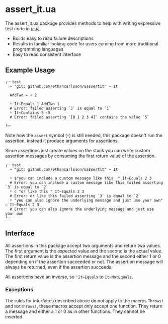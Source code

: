 # assert_it.ua

The assert_it.ua package provides methods to help with writing expressive test code
in [uiua](https://www.uiua.org/).

- Builds easy to read failure descriptions
- Results in familiar looking code for users coming from more traditional
  programming languages
- Easy to read consistent interface

## Example Usage

```
┌─╴test
  ~ "git: github.com/ethancarlsson/uassertit" ~ It

  AddTwo ← + 2

  ⍤ It~Equals 1 AddTwo 1
  # Error: failed asserting `3` is equal to `1`
  ⍤ It~Contains 5 ⇡5
  # Error: failed asserting `[0 1 2 3 4]` contains the value `5`

└─╴
```

Note how the `assert` symbol (`⍤`) is still needed, this package doesn't run
the assertion, instead it produce arguments for assertions.

Since assertions just create values on the stack you can write custom assertion
messages by consuming the first return value of the assertion.

```
┌─╴test
  ~ "git: github.com/ethancarlsson/uassertit" ~ It

  ⍤ $"you can include a custom message like this _" It~Equals 2 3
  # Error: you can include a custom message like this failed asserting `3` is equal to `2`
  ⍤ ⊂ "or like this " It~Equals 2 3
  # Error: or like this failed asserting `3` is equal to `2`
  ⍤ "you can also ignore the underlying message and just use your own" ◌ It~Equals 2 3
  # Error: you can also ignore the underlying message and just use your own
└─╴
```

## Interface

All assertions in this package accept two arguments and return two values.
The first argument is the expected value and the second is the actual value.
The first return value is the assertion message and the second either 1 or 0
depending on if the assertion succeeded or not. The assertion message will
always be returned, even if the assertion succeeds.

All assertions have an inverse, so `°It~Equals` to `It~NotEquals`.

### Exceptions

The rules for interfaces described above do not apply to the macros `Throws!` and
`NotThrows!`, these macros accept only accept one function. They return a
message and either a 1 or 0 as in other functions. They cannot be inverted.
